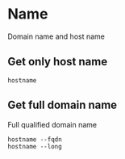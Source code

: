 # Name

Domain name and host name

## Get only host name

    hostname

## Get full domain name

Full qualified domain name

    hostname --fqdn
    hostname --long
